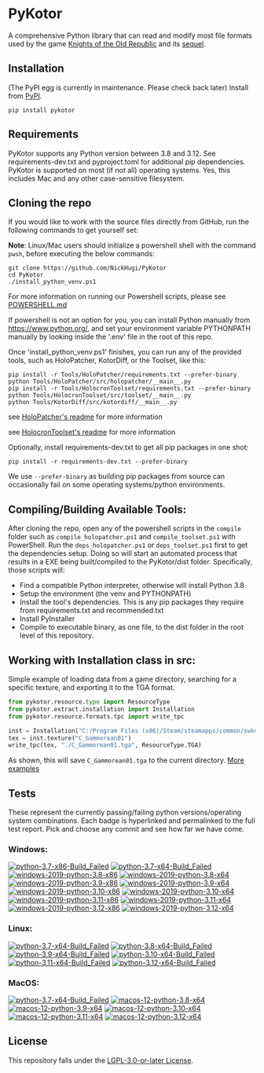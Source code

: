 
PyKotor
=======
A comprehensive Python library that can read and modify most file formats used by the game [Knights of the Old Republic](https://en.wikipedia.org/wiki/Star_Wars:_Knights_of_the_Old_Republic_(video_game)) and its [sequel](https://en.wikipedia.org/wiki/Star_Wars_Knights_of_the_Old_Republic_II:_The_Sith_Lords).

## Installation
(The PyPI egg is currently in maintenance. Please check back later) Install from [PyPI](https://pypi.org/project/PyKotor/).
```commandline
pip install pykotor
```

## Requirements
PyKotor supports any Python version between 3.8 and 3.12. See requirements-dev.txt and pyproject.toml for additional pip dependencies.
PyKotor is supported on most (if not all) operating systems. Yes, this includes Mac and any other case-sensitive filesystem.

## Cloning the repo
If you would like to work with the source files directly from GitHub, run the following commands to get yourself set:

**Note**: Linux/Mac users should initialize a powershell shell with the command `pwsh`, before executing the below commands:

```commandline
git clone https://github.com/NickHugi/PyKotor
cd PyKotor
./install_python_venv.ps1
```
For more information on running our Powershell scripts, please see [POWERSHELL.md](https://github.com/NickHugi/PyKotor/blob/master/POWERSHELL.md)

If powershell is not an option for you, you can install Python manually from https://www.python.org/, and set your environment variable PYTHONPATH manually by looking inside the '.env' file in the root of this repo.


Once 'install_python_venv.ps1' finishes, you can run any of the provided tools, such as HoloPatcher, KotorDiff, or the Toolset, like this:
```commandline
pip install -r Tools/HoloPatcher/requirements.txt --prefer-binary
python Tools/HoloPatcher/src/holopatcher/__main__.py
pip install -r Tools/HolocronToolset/requirements.txt --prefer-binary
python Tools/HolocronToolset/src/toolset/__main__.py
python Tools/KotorDiff/src/kotordiff/__main__.py
```

see [HoloPatcher's readme](https://github.com/NickHugi/PyKotor/tree/master/Tools/HoloPatcher#readme) for more information

see [HolocronToolset's readme](https://github.com/NickHugi/PyKotor/tree/master/Tools/HolocronToolset#readme) for more information

Optionally, install requirements-dev.txt to get all pip packages in one shot:
```commandline
pip install -r requirements-dev.txt --prefer-binary
```
We use `--prefer-binary` as building pip packages from source can occasionally fail on some operating systems/python environments.

## Compiling/Building Available Tools:
After cloning the repo, open any of the powershell scripts in the `compile` folder such as `compile_holopatcher.ps1` and `compile_toolset.ps1` with PowerShell. Run the `deps_holopatcher.ps1` or `deps_toolset.ps1` first to get the dependencies setup. Doing so will start an automated process that results in a EXE being built/compiled to the PyKotor/dist folder. Specifically, those scripts will:
- Find a compatible Python interpreter, otherwise will install Python 3.8
- Setup the environment (the venv and PYTHONPATH)
- Install the tool's dependencies. This is any pip packages they require from requirements.txt and recommended.txt
- Install PyInstaller
- Compile to executable binary, as one file, to the dist folder in the root level of this repository.


## Working with Installation class in src:
Simple example of loading data from a game directory, searching for a specific texture, and exporting it to the TGA format.
```python
from pykotor.resource.type import ResourceType
from pykotor.extract.installation import Installation
from pykotor.resource.formats.tpc import write_tpc

inst = Installation("C:/Program Files (x86)/Steam/steamapps/common/swkotor")
tex = inst.texture("C_Gammorean01")
write_tpc(tex, "./C_Gammorean01.tga", ResourceType.TGA)
```
As shown, this will save `C_Gammorean01.tga` to the current directory.
[More examples](https://github.com/NickHugi/PyKotor/blob/master/Libraries/PyKotor/docs/installation.md)

## Tests

These represent the currently passing/failing python versions/operating system combinations. Each badge is hyperlinked and permalinked to the full test report. Pick and choose any commit and see how far we have come.

### Windows:

<!-- WINDOWS-BADGES-START -->
[![python-3.7-x86-Build_Failed](https://img.shields.io/badge/python--3.7--x86_Build_Failed-lightgrey)](https://github.com/th3w1zard1/PyKotor/actions/runs/10877954661)
[![python-3.7-x64-Build_Failed](https://img.shields.io/badge/python--3.7--x64_Build_Failed-lightgrey)](https://github.com/th3w1zard1/PyKotor/actions/runs/10877954661)
[![windows-2019-python-3.8-x86](https://img.shields.io/badge/build-python--3.8--x86_Passing_519-brightgreen?style=plastic&logo=simple-icons&logoColor=%23FF5e34&label=165&labelColor=%23c71818&color=%232f991a)](https://htmlpreview.github.io/?https://github.com/th3w1zard1/PyKotor/blob/dfedea37153dcbabeef1c8d3409242412bde46c4/tests/results/5951ac86beef3197aabcd002309fa279dc250ae3/pytest_report_windows-2019_python_3.8_x86/pytest_report.html)
[![windows-2019-python-3.8-x64](https://img.shields.io/badge/build-python--3.8--x64_Passing_519-brightgreen?style=plastic&logo=simple-icons&logoColor=%23FF5e34&label=165&labelColor=%23c71818&color=%232f991a)](https://htmlpreview.github.io/?https://github.com/th3w1zard1/PyKotor/blob/dfedea37153dcbabeef1c8d3409242412bde46c4/tests/results/5951ac86beef3197aabcd002309fa279dc250ae3/pytest_report_windows-2019_python_3.8_x64/pytest_report.html)
[![windows-2019-python-3.9-x86](https://img.shields.io/badge/build-python--3.9--x86_Passing_519-brightgreen?style=plastic&logo=simple-icons&logoColor=%23FF5e34&label=165&labelColor=%23c71818&color=%232f991a)](https://htmlpreview.github.io/?https://github.com/th3w1zard1/PyKotor/blob/dfedea37153dcbabeef1c8d3409242412bde46c4/tests/results/5951ac86beef3197aabcd002309fa279dc250ae3/pytest_report_windows-2019_python_3.9_x86/pytest_report.html)
[![windows-2019-python-3.9-x64](https://img.shields.io/badge/build-python--3.9--x64_Passing_519-brightgreen?style=plastic&logo=simple-icons&logoColor=%23FF5e34&label=165&labelColor=%23c71818&color=%232f991a)](https://htmlpreview.github.io/?https://github.com/th3w1zard1/PyKotor/blob/dfedea37153dcbabeef1c8d3409242412bde46c4/tests/results/5951ac86beef3197aabcd002309fa279dc250ae3/pytest_report_windows-2019_python_3.9_x64/pytest_report.html)
[![windows-2019-python-3.10-x86](https://img.shields.io/badge/build-python--3.10--x86_Passing_519-brightgreen?style=plastic&logo=simple-icons&logoColor=%23FF5e34&label=165&labelColor=%23c71818&color=%232f991a)](https://htmlpreview.github.io/?https://github.com/th3w1zard1/PyKotor/blob/dfedea37153dcbabeef1c8d3409242412bde46c4/tests/results/5951ac86beef3197aabcd002309fa279dc250ae3/pytest_report_windows-2019_python_3.10_x86/pytest_report.html)
[![windows-2019-python-3.10-x64](https://img.shields.io/badge/build-python--3.10--x64_Passing_519-brightgreen?style=plastic&logo=simple-icons&logoColor=%23FF5e34&label=165&labelColor=%23c71818&color=%232f991a)](https://htmlpreview.github.io/?https://github.com/th3w1zard1/PyKotor/blob/dfedea37153dcbabeef1c8d3409242412bde46c4/tests/results/5951ac86beef3197aabcd002309fa279dc250ae3/pytest_report_windows-2019_python_3.10_x64/pytest_report.html)
[![windows-2019-python-3.11-x86](https://img.shields.io/badge/build-python--3.11--x86_Passing_519-brightgreen?style=plastic&logo=simple-icons&logoColor=%23FF5e34&label=165&labelColor=%23c71818&color=%232f991a)](https://htmlpreview.github.io/?https://github.com/th3w1zard1/PyKotor/blob/dfedea37153dcbabeef1c8d3409242412bde46c4/tests/results/5951ac86beef3197aabcd002309fa279dc250ae3/pytest_report_windows-2019_python_3.11_x86/pytest_report.html)
[![windows-2019-python-3.11-x64](https://img.shields.io/badge/build-python--3.11--x64_Passing_519-brightgreen?style=plastic&logo=simple-icons&logoColor=%23FF5e34&label=165&labelColor=%23c71818&color=%232f991a)](https://htmlpreview.github.io/?https://github.com/th3w1zard1/PyKotor/blob/dfedea37153dcbabeef1c8d3409242412bde46c4/tests/results/5951ac86beef3197aabcd002309fa279dc250ae3/pytest_report_windows-2019_python_3.11_x64/pytest_report.html)
[![windows-2019-python-3.12-x86](https://img.shields.io/badge/build-python--3.12--x86_Passing_475-brightgreen?style=plastic&logo=simple-icons&logoColor=%23FF5e34&label=209&labelColor=%23c71818&color=%232f991a)](https://htmlpreview.github.io/?https://github.com/th3w1zard1/PyKotor/blob/dfedea37153dcbabeef1c8d3409242412bde46c4/tests/results/5951ac86beef3197aabcd002309fa279dc250ae3/pytest_report_windows-2019_python_3.12_x86/pytest_report.html)
[![windows-2019-python-3.12-x64](https://img.shields.io/badge/build-python--3.12--x64_Passing_475-brightgreen?style=plastic&logo=simple-icons&logoColor=%23FF5e34&label=209&labelColor=%23c71818&color=%232f991a)](https://htmlpreview.github.io/?https://github.com/th3w1zard1/PyKotor/blob/dfedea37153dcbabeef1c8d3409242412bde46c4/tests/results/5951ac86beef3197aabcd002309fa279dc250ae3/pytest_report_windows-2019_python_3.12_x64/pytest_report.html)
<!-- WINDOWS-BADGES-END -->

### Linux:

<!-- LINUX-BADGES-START -->
[![python-3.7-x64-Build_Failed](https://img.shields.io/badge/python--3.7--x64_Build_Failed-lightgrey)](https://github.com/th3w1zard1/PyKotor/actions/runs/10877954661)
[![python-3.8-x64-Build_Failed](https://img.shields.io/badge/python--3.8--x64_Build_Failed-lightgrey)](https://github.com/th3w1zard1/PyKotor/actions/runs/10877954661)
[![python-3.9-x64-Build_Failed](https://img.shields.io/badge/python--3.9--x64_Build_Failed-lightgrey)](https://github.com/th3w1zard1/PyKotor/actions/runs/10877954661)
[![python-3.10-x64-Build_Failed](https://img.shields.io/badge/python--3.10--x64_Build_Failed-lightgrey)](https://github.com/th3w1zard1/PyKotor/actions/runs/10877954661)
[![python-3.11-x64-Build_Failed](https://img.shields.io/badge/python--3.11--x64_Build_Failed-lightgrey)](https://github.com/th3w1zard1/PyKotor/actions/runs/10877954661)
[![python-3.12-x64-Build_Failed](https://img.shields.io/badge/python--3.12--x64_Build_Failed-lightgrey)](https://github.com/th3w1zard1/PyKotor/actions/runs/10877954661)
<!-- LINUX-BADGES-END -->

### MacOS:

<!-- MACOS-BADGES-START -->
[![python-3.7-x64-Build_Failed](https://img.shields.io/badge/python--3.7--x64_Build_Failed-lightgrey)](https://github.com/th3w1zard1/PyKotor/actions/runs/10877954661)
[![macos-12-python-3.8-x64](https://img.shields.io/badge/build-python--3.8--x64_Passing_512-brightgreen?style=plastic&logo=simple-icons&logoColor=%23FF5e34&label=172&labelColor=%23c71818&color=%232f991a)](https://htmlpreview.github.io/?https://github.com/th3w1zard1/PyKotor/blob/dfedea37153dcbabeef1c8d3409242412bde46c4/tests/results/5951ac86beef3197aabcd002309fa279dc250ae3/pytest_report_macos-12_python_3.8_x64/pytest_report.html)
[![macos-12-python-3.9-x64](https://img.shields.io/badge/build-python--3.9--x64_Passing_512-brightgreen?style=plastic&logo=simple-icons&logoColor=%23FF5e34&label=172&labelColor=%23c71818&color=%232f991a)](https://htmlpreview.github.io/?https://github.com/th3w1zard1/PyKotor/blob/dfedea37153dcbabeef1c8d3409242412bde46c4/tests/results/5951ac86beef3197aabcd002309fa279dc250ae3/pytest_report_macos-12_python_3.9_x64/pytest_report.html)
[![macos-12-python-3.10-x64](https://img.shields.io/badge/build-python--3.10--x64_Passing_512-brightgreen?style=plastic&logo=simple-icons&logoColor=%23FF5e34&label=172&labelColor=%23c71818&color=%232f991a)](https://htmlpreview.github.io/?https://github.com/th3w1zard1/PyKotor/blob/dfedea37153dcbabeef1c8d3409242412bde46c4/tests/results/5951ac86beef3197aabcd002309fa279dc250ae3/pytest_report_macos-12_python_3.10_x64/pytest_report.html)
[![macos-12-python-3.11-x64](https://img.shields.io/badge/build-python--3.11--x64_Passing_512-brightgreen?style=plastic&logo=simple-icons&logoColor=%23FF5e34&label=172&labelColor=%23c71818&color=%232f991a)](https://htmlpreview.github.io/?https://github.com/th3w1zard1/PyKotor/blob/dfedea37153dcbabeef1c8d3409242412bde46c4/tests/results/5951ac86beef3197aabcd002309fa279dc250ae3/pytest_report_macos-12_python_3.11_x64/pytest_report.html)
[![macos-12-python-3.12-x64](https://img.shields.io/badge/build-python--3.12--x64_Passing_457-brightgreen?style=plastic&logo=simple-icons&logoColor=%23FF5e34&label=227&labelColor=%23c71818&color=%232f991a)](https://htmlpreview.github.io/?https://github.com/th3w1zard1/PyKotor/blob/dfedea37153dcbabeef1c8d3409242412bde46c4/tests/results/5951ac86beef3197aabcd002309fa279dc250ae3/pytest_report_macos-12_python_3.12_x64/pytest_report.html)
<!-- MACOS-BADGES-END -->

## License
This repository falls under the [LGPL-3.0-or-later License](https://github.com/NickHugi/PyKotor/blob/master/LICENSE).

































